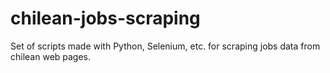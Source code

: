 # chilean-jobs-scraping
Set of scripts made with Python, Selenium, etc. for scraping jobs data from chilean web pages.
